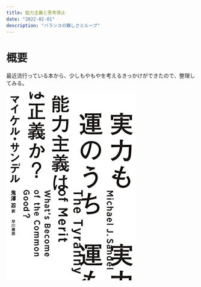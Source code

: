 ```yaml
---
title: 能力主義と思考停止
date: "2022-02-01"
description: "バランスの難しさとループ"
---
```


# 概要

最近流行っている本から、少しもやもやを考えるきっかけができたので、整理してみる。

![](2022-02-01-23-31-05.png)

